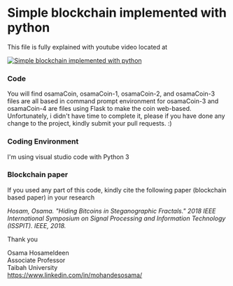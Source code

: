 # Simple blockchain implemented with python
This file is fully explained with youtube video located at 

[![Simple blockchain implemented with python](https://img.youtube.com/vi/IyyxpkEM9Lk/0.jpg)](https://www.youtube.com/watch?v=IyyxpkEM9Lk)

### Code
You will find osamaCoin, osamaCoin-1, osamaCoin-2, and osamaCoin-3 files are all based in command prompt environment
for osamaCoin-3 and osamaCoin-4 are files using Flask to make the coin web-based. Unfortunately, i didn't have time to complete it, please if you have done any change to the project, kindly submit your pull requests. :)

### Coding Environment
I'm using visual studio code with Python 3

### Blockchain paper 
If you used any part of this code, kindly cite the following paper (blockchain based paper) in your research

*Hosam, Osama. "Hiding Bitcoins in Steganographic Fractals." 2018 IEEE International Symposium on Signal Processing and Information Technology (ISSPIT). IEEE, 2018.*
  


Thank you

Osama Hosameldeen  
Associate Professor  
Taibah University  
https://www.linkedin.com/in/mohandesosama/
